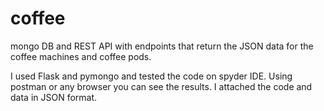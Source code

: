 # coffee
mongo DB and REST API with endpoints that return the JSON data for the coffee machines and coffee pods.

I used Flask and pymongo and tested the code on spyder IDE. Using postman or any browser you can see the results.
I attached the code and data in JSON format.
